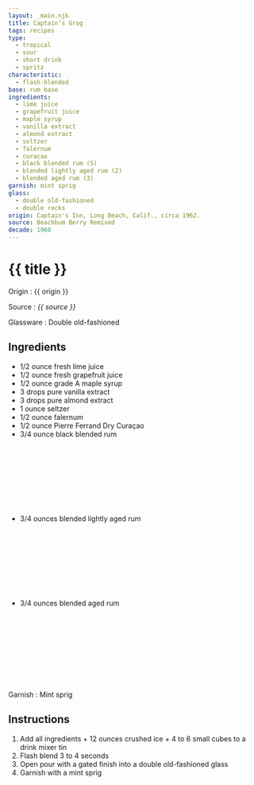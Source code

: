 ```yaml
---
layout: _main.njk
title: Captain’s Grog
tags: recipes
type:
  - tropical
  - sour
  - short drink
  - spritz
characteristic:
  - flash-blended
base: rum base
ingredients:
  - lime juice
  - grapefruit juice
  - maple syrup
  - vanilla extract
  - almond extract
  - seltzer
  - falernum
  - curacao
  - black blended rum (5)
  - blended lightly aged rum (2)
  - blended aged rum (3)
garnish: mint sprig
glass:
  - double old-fashioned
  - double rocks
origin: Captain's Inn, Long Beach, Calif., circa 1962.
source: Beachbum Berry Remixed
decade: 1960
---
```

<!-- markdownlint-disable MD025 -->
# {{ title }}
<!-- markdownlint-disable MD025 -->

Origin
  : {{ origin }}

Source
  : <cite>{{ source }}</cite>

Glassware
  : Double old-fashioned

## Ingredients

* 1/2 ounce fresh lime juice
* 1/2 ounce fresh grapefruit juice
* 1/2 ounce grade A maple syrup
* 3 drops pure vanilla extract
* 3 drops pure almond extract
* 1 ounce seltzer
* 1/2 ounce falernum
* 1/2 ounce Pierre Ferrand Dry Curaçao
* 3/4 ounce black blended rum<icon-l space="1em" class="bigger" label="(5)"><span class="with-icon"><svg class="icon"><use href="/assets/images/icons/circle-5.svg#circle-5"></use></svg></span></icon-l>
* 3/4 ounces blended lightly aged rum<icon-l space="1em" class="bigger" label="(2)"><span class="with-icon"><svg class="icon"><use href="/assets/images/icons/circle-2.svg#circle-2"></use></svg></span></icon-l>
* 3/4 ounces blended aged rum<icon-l space="1em" class="bigger" label="(3)"><span class="with-icon"><svg class="icon"><use href="/assets/images/icons/circle-3.svg#circle-3"></use></svg></span></icon-l>

Garnish
  : Mint sprig

## Instructions

1. Add all ingredients + 12 ounces crushed ice + 4 to 6 small cubes to a drink mixer tin
2. Flash blend 3 to 4 seconds
3. Open pour with a gated finish into a double old-fashioned glass
4. Garnish with a mint sprig
